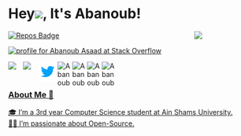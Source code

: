 # Hey<img src="https://github.com/Abanoub-Asaad/Abanoub/blob/main/Images/wave.gif" width="40px">, It's Abanoub! 

<img src="https://github.com/Abanoub-Asaad/Abanoub/blob/main/Images/abanoub_image.png" align="right" width="25%"/>

<!-- [![Most Active GitHub User Rank](https://enmc8bfz3mzv3r1.m.pipedream.net)](https://commits.top/egypt.html) -->
[![Repos Badge](https://badges.pufler.dev/repos/Abanoub-Asaad)](https://badges.pufler.dev)  
 
<a href="https://stackoverflow.com/users/15864740/abanoub-asaad"><img src="https://stackoverflow.com/users/flair/15864740.png?theme=dark" width="208" height="58" alt="profile for Abanoub Asaad at Stack Overflow" title="profile for Abanoub Asaad at Stack Overflow"></a>
 
<p align="left">
 
<a href="https://www.linkedin.com/in/abanoub-asaad/">
  <img align="left" width="30px" src="https://image.flaticon.com/icons/svg/2111/2111465.svg" draggable="false" />
</a> 

<a href="Abanoub.Asaad200010@gmail.com">
  <img align="left" width="30px" src="https://image.flaticon.com/icons/svg/732/732200.svg"/>
</a>

<a href="https://twitter.com/abanoub_asaad1">
<img align="left" width="40px" src="https://raw.githubusercontent.com/github/explore/80688e429a7d4ef2fca1e82350fe8e3517d3494d/topics/twitter/twitter.png" alt="Twitter" draggable="false">
</a>

<a href="https://stackoverflow.com/users/15864740/abanoub-asaad" target="blank">
 <img align="left" width="30px" src="https://upload.wikimedia.org/wikipedia/commons/thumb/e/ef/Stack_Overflow_icon.svg/768px-Stack_Overflow_icon.svg.png" alt="Abanoub" 
a/>

<a href="https://www.facebook.com/AbanoubAsaad01/" target="blank">
 <img align="left" width="30px" src="https://image.flaticon.com/icons/svg/2111/2111342.svg" alt="Abanoub" 
a/>

<a href="https://leetcode.com/Abanoub-Asaad/" target="blank">
 <img align="left" width="30px" src="https://github.com/Abanoub-Asaad/Abanoub/blob/main/Images/leetcode.png" alt="Abanoub" 
a/>

<a href="https://www.youtube.com/channel/UCu7plL_Dr1AVLrHMi52Nmjg" target="blank">
 <img align="left" width="30px" src="https://github.com/Abanoub-Asaad/Abanoub/blob/main/Images/youtube.png" alt="Abanoub" 
a/>
 
</p>

<br /><br>

### About Me 🚀
🎓 I’m a 3rd year Computer Science student at Ain Shams University. <br>
👨‍💻 I’m passionate about Open-Source.



